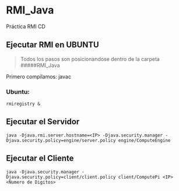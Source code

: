 # RMI_Java
Práctica RMI CD

## Ejecutar RMI en UBUNTU

> Todos los pasos son posicionandose dentro de la carpeta #####RMI_Java

Primero compilamos: javac

### Ubuntu:
	rmiregistry &

## Ejecutar el Servidor

	java -Djava.rmi.server.hostname=<IP> -Djava.security.manager -Djava.security.policy=engine/server.policy engine/ComputeEngine

## Ejecutar el Cliente

	java -Djava.security.manager -Djava.security.policy=client/client.policy client/ComputePi <IP> <Numero de Digitos>

